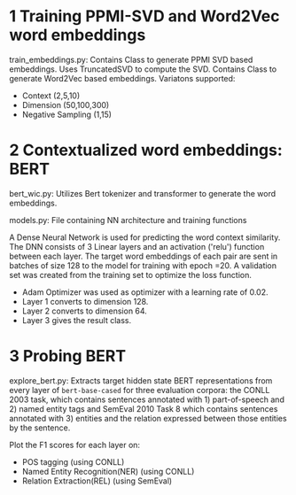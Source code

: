 
# 1 Training PPMI-SVD and Word2Vec word embeddings

train_embeddings.py:
Contains Class to generate PPMI SVD based embeddings. Uses TruncatedSVD to compute the SVD.
Contains Class to generate Word2Vec based embeddings.
Variatons supported:
* Context (2,5,10)
* Dimension (50,100,300)
* Negative Sampling (1,15)


# 2 Contextualized word embeddings: BERT

bert_wic.py: Utilizes Bert tokenizer and transformer to generate the word embeddings.

models.py: File containing NN architecture and training functions

A Dense Neural Network is used for predicting the word context similarity. The DNN consists of 3 Linear layers and an activation ('relu') function between each layer. 
The target word embeddings of each pair are sent in batches of size 128 to the model for training with epoch =20. 
A validation set was created from the training set to optimize the loss function. 
* Adam Optimizer was used as optimizer with a learning rate of 0.02. 
* Layer 1 converts to dimension 128. 
* Layer 2 converts to dimension 64.
* Layer 3 gives the result class.

# 3 Probing BERT

explore_bert.py: Extracts target hidden state BERT representations from every layer of `bert-base-cased` for three evaluation corpora: the CONLL 2003 task, which contains sentences annotated with 1) part-of-speech and 2) named entity tags and SemEval 2010 Task 8 which contains sentences annotated with 3) entities and the relation expressed between those entities by the sentence.

Plot the F1 scores for each layer on:
* POS tagging (using CONLL)
* Named Entity Recognition(NER) (using CONLL)
* Relation Extraction(REL) (using SemEval)
